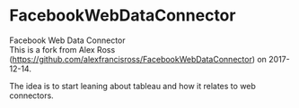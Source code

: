 # FacebookWebDataConnector
Facebook Web Data Connector </br>
This is a fork from Alex Ross (https://github.com/alexfrancisross/FacebookWebDataConnector) on 2017-12-14.

The idea is to start leaning about tableau and how it relates to web connectors.
